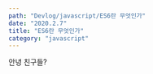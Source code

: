 ```yaml
---
path: "Devlog/javascript/ES6란 무엇인가"
date: "2020.2.7"
title: "ES6란 무엇인가"
category: "javascript"
---
```


안녕 친구들?